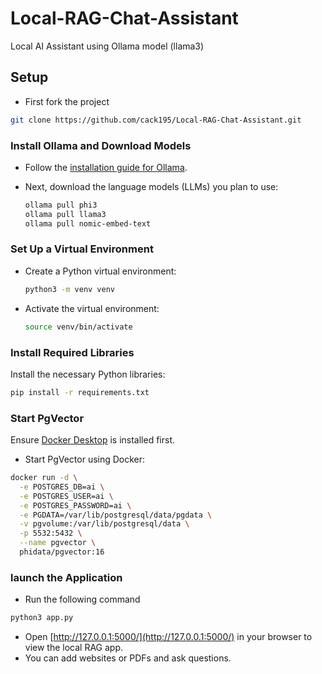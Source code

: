 # Local-RAG-Chat-Assistant
Local AI Assistant using Ollama model (llama3)

## Setup
- First fork the project
```sh
git clone https://github.com/cack195/Local-RAG-Chat-Assistant.git
```

### Install Ollama and Download Models
- Follow the [installation guide for Ollama](https://github.com/ollama/ollama?tab=readme-ov-file#macos).
- Next, download the language models (LLMs) you plan to use:

    ```sh
    ollama pull phi3
    ollama pull llama3
    ollama pull nomic-embed-text
    ```

### Set Up a Virtual Environment
- Create a Python virtual environment:

    ```sh
    python3 -m venv venv
    ```

- Activate the virtual environment:

    ```sh
    source venv/bin/activate
    ```

### Install Required Libraries
Install the necessary Python libraries:

```sh
pip install -r requirements.txt
```

### Start PgVector
Ensure [Docker Desktop](https://docs.docker.com/get-docker/) is installed first.
- Start PgVector using Docker:
```sh
docker run -d \
  -e POSTGRES_DB=ai \
  -e POSTGRES_USER=ai \
  -e POSTGRES_PASSWORD=ai \
  -e PGDATA=/var/lib/postgresql/data/pgdata \
  -v pgvolume:/var/lib/postgresql/data \
  -p 5532:5432 \
  --name pgvector \
  phidata/pgvector:16
```
### launch the Application
- Run the following command
```sh
python3 app.py
```
- Open [http://127.0.0.1:5000/](http://127.0.0.1:5000/) in your browser to view the local RAG app.
- You can add websites or PDFs and ask questions.
